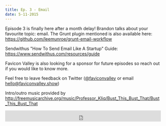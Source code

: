 ```yaml
---
title: Ep. 3 - Email
date: 5-11-2015
---
```


Episode 3 is finally here after a month delay! Brandon talks about your favourite topic: email. The Grunt plugin mentioned is also available here: <https://github.com/leemunroe/grunt-email-workflow>

Sendwithus "How To Send Email Like A Startup" Guide: <https://www.sendwithus.com/resources/guide>

Favicon Valley is also looking for a sponsor for future episodes so reach out if you would like to know more.

Feel free to leave feedback on Twitter ([@faviconvalley](https://twitter.com/faviconvalley) or email hello@faviconvalley.show)

Intro/outro music provided by <http://freemusicarchive.org/music/Professor_Kliq/Bust_This_Bust_That/Bust_This_Bust_That>

<iframe frameborder='0' height='36px' scrolling='no' seamless src='https://simplecast.fm/e/19586?style=dark' width='100%'></iframe>
